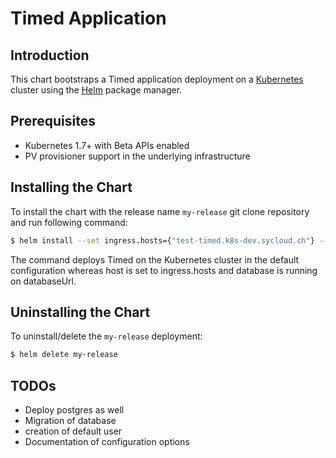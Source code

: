# Timed Application

## Introduction

This chart bootstraps a Timed application deployment on a [Kubernetes](https://kubernetes.io) cluster using the [Helm](https://helm.sh) package manager.

## Prerequisites

- Kubernetes 1.7+ with Beta APIs enabled
- PV provisioner support in the underlying infrastructure

## Installing the Chart

To install the chart with the release name `my-release` git clone repository and run
following command:

```bash
$ helm install --set ingress.hosts={"test-timed.k8s-dev.sycloud.ch"} --set service.databaseUrl="psql://user:password@host:5432/database"
```

The command deploys Timed on the Kubernetes cluster in the default configuration whereas host is set to ingress.hosts and database is running on databaseUrl.

## Uninstalling the Chart

To uninstall/delete the `my-release` deployment:

```bash
$ helm delete my-release
```

## TODOs

* Deploy postgres as well
* Migration of database
* creation of default user
* Documentation of configuration options
